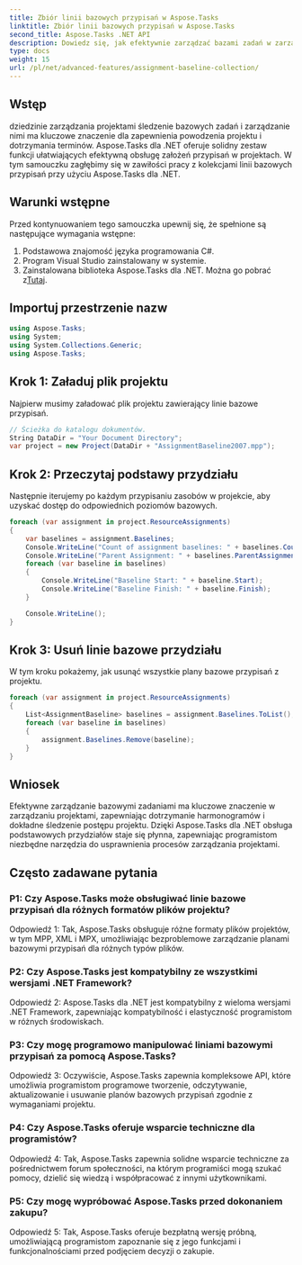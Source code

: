 ```yaml
---
title: Zbiór linii bazowych przypisań w Aspose.Tasks
linktitle: Zbiór linii bazowych przypisań w Aspose.Tasks
second_title: Aspose.Tasks .NET API
description: Dowiedz się, jak efektywnie zarządzać bazami zadań w zarządzaniu projektami za pomocą Aspose.Tasks dla .NET. Zwiększ produktywność i dokładność.
type: docs
weight: 15
url: /pl/net/advanced-features/assignment-baseline-collection/
---
```

## Wstęp

dziedzinie zarządzania projektami śledzenie bazowych zadań i zarządzanie nimi ma kluczowe znaczenie dla zapewnienia powodzenia projektu i dotrzymania terminów. Aspose.Tasks dla .NET oferuje solidny zestaw funkcji ułatwiających efektywną obsługę założeń przypisań w projektach. W tym samouczku zagłębimy się w zawiłości pracy z kolekcjami linii bazowych przypisań przy użyciu Aspose.Tasks dla .NET.

## Warunki wstępne

Przed kontynuowaniem tego samouczka upewnij się, że spełnione są następujące wymagania wstępne:

1. Podstawowa znajomość języka programowania C#.
2. Program Visual Studio zainstalowany w systemie.
3.  Zainstalowana biblioteka Aspose.Tasks dla .NET. Można go pobrać z[Tutaj](https://releases.aspose.com/tasks/net/).

## Importuj przestrzenie nazw

```csharp
using Aspose.Tasks;
using System;
using System.Collections.Generic;
using Aspose.Tasks;


```

## Krok 1: Załaduj plik projektu

Najpierw musimy załadować plik projektu zawierający linie bazowe przypisań.

```csharp
// Ścieżka do katalogu dokumentów.
String DataDir = "Your Document Directory";
var project = new Project(DataDir + "AssignmentBaseline2007.mpp");
```

## Krok 2: Przeczytaj podstawy przydziału

Następnie iterujemy po każdym przypisaniu zasobów w projekcie, aby uzyskać dostęp do odpowiednich poziomów bazowych.

```csharp
foreach (var assignment in project.ResourceAssignments)
{
    var baselines = assignment.Baselines;
    Console.WriteLine("Count of assignment baselines: " + baselines.Count);
    Console.WriteLine("Parent Assignment: " + baselines.ParentAssignment);
    foreach (var baseline in baselines)
    {
        Console.WriteLine("Baseline Start: " + baseline.Start);
        Console.WriteLine("Baseline Finish: " + baseline.Finish);
    }

    Console.WriteLine();
}
```

## Krok 3: Usuń linie bazowe przydziału

W tym kroku pokażemy, jak usunąć wszystkie plany bazowe przypisań z projektu.

```csharp
foreach (var assignment in project.ResourceAssignments)
{
    List<AssignmentBaseline> baselines = assignment.Baselines.ToList();
    foreach (var baseline in baselines)
    {
        assignment.Baselines.Remove(baseline);
    }
}
```

## Wniosek

Efektywne zarządzanie bazowymi zadaniami ma kluczowe znaczenie w zarządzaniu projektami, zapewniając dotrzymanie harmonogramów i dokładne śledzenie postępu projektu. Dzięki Aspose.Tasks dla .NET obsługa podstawowych przydziałów staje się płynna, zapewniając programistom niezbędne narzędzia do usprawnienia procesów zarządzania projektami.

## Często zadawane pytania

### P1: Czy Aspose.Tasks może obsługiwać linie bazowe przypisań dla różnych formatów plików projektu?

Odpowiedź 1: Tak, Aspose.Tasks obsługuje różne formaty plików projektów, w tym MPP, XML i MPX, umożliwiając bezproblemowe zarządzanie planami bazowymi przypisań dla różnych typów plików.

### P2: Czy Aspose.Tasks jest kompatybilny ze wszystkimi wersjami .NET Framework?

Odpowiedź 2: Aspose.Tasks dla .NET jest kompatybilny z wieloma wersjami .NET Framework, zapewniając kompatybilność i elastyczność programistom w różnych środowiskach.

### P3: Czy mogę programowo manipulować liniami bazowymi przypisań za pomocą Aspose.Tasks?

Odpowiedź 3: Oczywiście, Aspose.Tasks zapewnia kompleksowe API, które umożliwia programistom programowe tworzenie, odczytywanie, aktualizowanie i usuwanie planów bazowych przypisań zgodnie z wymaganiami projektu.

### P4: Czy Aspose.Tasks oferuje wsparcie techniczne dla programistów?

Odpowiedź 4: Tak, Aspose.Tasks zapewnia solidne wsparcie techniczne za pośrednictwem forum społeczności, na którym programiści mogą szukać pomocy, dzielić się wiedzą i współpracować z innymi użytkownikami.

### P5: Czy mogę wypróbować Aspose.Tasks przed dokonaniem zakupu?

Odpowiedź 5: Tak, Aspose.Tasks oferuje bezpłatną wersję próbną, umożliwiającą programistom zapoznanie się z jego funkcjami i funkcjonalnościami przed podjęciem decyzji o zakupie.